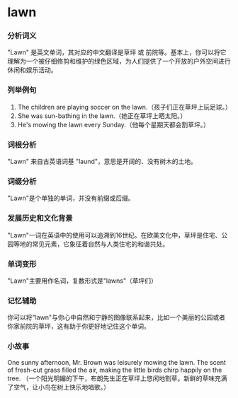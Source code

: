 # lawn

### 分析词义

  

"Lawn" 是英文单词，其对应的中文翻译是草坪 或 前院等。基本上，你可以将它理解为一个被仔细修剪和维护的绿色区域，为人们提供了一个开放的户外空间进行休闲和娱乐活动。

  

### 列举例句

  

1.  The children are playing soccer on the lawn.（孩子们正在草坪上玩足球。）
2.  She was sun-bathing in the lawn.（她正在草坪上晒太阳。）
3.  He's mowing the lawn every Sunday.（他每个星期天都会割草坪。）

  

### 词根分析

  

"Lawn" 来自古英语词基 "laund"，意思是开阔的、没有树木的土地。

  

### 词缀分析

  

"Lawn"是个单独的单词，并没有前缀或后缀。

  

### 发展历史和文化背景

  

"Lawn"一词在英语中的使用可以追溯到16世纪。在欧美文化中，草坪是住宅、公园等地的常见元素，它象征着自然与人类住宅的和谐共处。

  

### 单词变形

  

"Lawn"主要用作名词，复数形式是"lawns"（草坪们）

  

### 记忆辅助

  

你可以将"lawn"与你心中自然和宁静的图像联系起来，比如一个美丽的公园或者你家前院的草坪，这有助于你更好地记住这个单词。

  

### 小故事

  

One sunny afternoon, Mr. Brown was leisurely mowing the lawn. The scent of fresh-cut grass filled the air, making the little birds chirp happily on the tree. （一个阳光明媚的下午，布朗先生正在草坪上悠闲地割草。新鲜的草味充满了空气，让小鸟在树上快乐地唱歌。）
